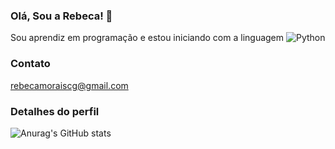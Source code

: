 ### Olá, Sou a Rebeca! 👋 
Sou aprendiz em programação e estou iniciando com a linguagem 
![Python](https://img.shields.io/badge/Python-FFD4B?style-for-the-badge&logo-python&logoColor=blue)

### Contato
rebecamoraiscg@gmail.com

### Detalhes do perfil

![Anurag's GitHub stats](https://github-readme-stats.vercel.app/api?username=rebecamoraisss&show_icons=true&theme=tokyonight)

